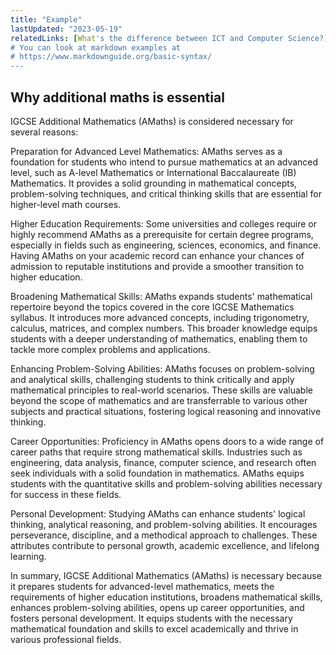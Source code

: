 ```yaml
---
title: "Example"
lastUpdated: "2023-05-19"
relatedLinks: [What's the difference between ICT and Computer Science?]
# You can look at markdown examples at
# https://www.markdownguide.org/basic-syntax/
---
```


## Why additional maths is essential

IGCSE Additional Mathematics (AMaths) is considered necessary for several reasons:

Preparation for Advanced Level Mathematics: AMaths serves as a foundation for students who intend to pursue mathematics at an advanced level, such as A-level Mathematics or International Baccalaureate (IB) Mathematics. It provides a solid grounding in mathematical concepts, problem-solving techniques, and critical thinking skills that are essential for higher-level math courses.

Higher Education Requirements: Some universities and colleges require or highly recommend AMaths as a prerequisite for certain degree programs, especially in fields such as engineering, sciences, economics, and finance. Having AMaths on your academic record can enhance your chances of admission to reputable institutions and provide a smoother transition to higher education.

Broadening Mathematical Skills: AMaths expands students' mathematical repertoire beyond the topics covered in the core IGCSE Mathematics syllabus. It introduces more advanced concepts, including trigonometry, calculus, matrices, and complex numbers. This broader knowledge equips students with a deeper understanding of mathematics, enabling them to tackle more complex problems and applications.

Enhancing Problem-Solving Abilities: AMaths focuses on problem-solving and analytical skills, challenging students to think critically and apply mathematical principles to real-world scenarios. These skills are valuable beyond the scope of mathematics and are transferrable to various other subjects and practical situations, fostering logical reasoning and innovative thinking.

Career Opportunities: Proficiency in AMaths opens doors to a wide range of career paths that require strong mathematical skills. Industries such as engineering, data analysis, finance, computer science, and research often seek individuals with a solid foundation in mathematics. AMaths equips students with the quantitative skills and problem-solving abilities necessary for success in these fields.

Personal Development: Studying AMaths can enhance students' logical thinking, analytical reasoning, and problem-solving abilities. It encourages perseverance, discipline, and a methodical approach to challenges. These attributes contribute to personal growth, academic excellence, and lifelong learning.

In summary, IGCSE Additional Mathematics (AMaths) is necessary because it prepares students for advanced-level mathematics, meets the requirements of higher education institutions, broadens mathematical skills, enhances problem-solving abilities, opens up career opportunities, and fosters personal development. It equips students with the necessary mathematical foundation and skills to excel academically and thrive in various professional fields.
